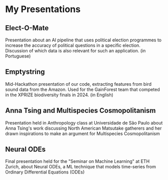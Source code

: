 # My Presentations

## Elect-O-Mate

Presentation about an AI pipeline that uses political election programmes to increase the accuracy of political questions in a specific election.
Discussion of which data is also relevant for such an application. (in Portuguese)

## Emptystring

Mid-Hackathon presentation of our code, extracting features from bird sound data from the Amazon. Used for the GainForest team that competed in the XPRIZE biodiversity finals in 2024. 
(in English)

## Anna Tsing and Multispecies Cosmopolitanism

Presentation held in Anthropology class at Universidade de São Paulo about Anna Tsing's work discussing North American Matsutake gatherers and her drawn inspirations to make an argument for Multispecies Cosmopolitanism

## Neural ODEs

Final presentation held for the "Seminar on Machine Learning" at ETH Zurich, about Neural ODEs, a ML technique that models time-series from Ordinary Differential Equations (ODEs)

